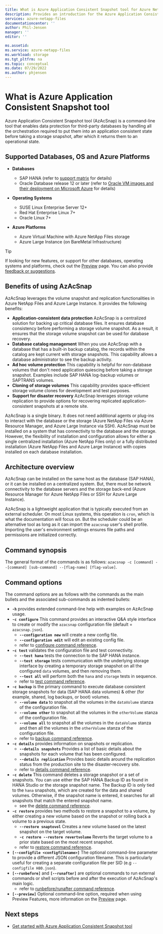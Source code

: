 ```yaml
---
title: What is Azure Application Consistent Snapshot tool for Azure NetApp Files | Microsoft Docs
description: Provides an introduction for the Azure Application Consistent Snapshot tool that you can use with Azure NetApp Files. 
services: azure-netapp-files
documentationcenter: ''
author: Phil-Jensen
manager: ''
editor: ''

ms.assetid:
ms.service: azure-netapp-files
ms.workload: storage
ms.tgt_pltfrm: na
ms.topic: conceptual
ms.date: 07/29/2022
ms.author: phjensen
---
```


# What is Azure Application Consistent Snapshot tool

Azure Application Consistent Snapshot tool (AzAcSnap) is a command-line tool that enables data protection for third-party databases by handling all the orchestration required to put them into an application consistent state before taking a storage snapshot, after which it returns them to an operational state.

## Supported Databases, OS and Azure Platforms

- **Databases**
  - SAP HANA (refer to [support matrix](azacsnap-get-started.md#snapshot-support-matrix-from-sap) for details)
  - Oracle Database release 12 or later (refer to [Oracle VM images and their deployment on Microsoft Azure](../virtual-machines/workloads/oracle/oracle-vm-solutions.md) for details)

- **Operating Systems**
  - SUSE Linux Enterprise Server 12+
  - Red Hat Enterprise Linux 7+
  - Oracle Linux 7+

- **Azure Platforms**
  - Azure Virtual Machine with Azure NetApp Files storage
  - Azure Large Instance (on BareMetal Infrastructure)

> [!TIP]
> If looking for new features, or support for other databases, operating systems and platforms, check out the [Preview](azacsnap-preview.md) page.  You can also provide [feedback or suggestions](https://aka.ms/azacsnap-feedback).

## Benefits of using AzAcSnap

AzAcSnap leverages the volume snapshot and replication functionalities in Azure NetApp Files and Azure Large Instance.  It provides the following benefits:

- **Application-consistent data protection**
    AzAcSnap is a centralized solution for backing up critical database files. It ensures database consistency before performing a storage volume snapshot. As a result, it ensures that the storage volume snapshot can be used for database recovery.
- **Database catalog management**
    When you use AzAcSnap with a database that has a built-in backup catalog, the records within the catalog are kept current with storage snapshots.  This capability allows a database administrator to see the backup activity.
- **Ad hoc volume protection**
    This capability is helpful for non-database volumes that don't need application quiescing before taking a storage snapshot.  Examples include SAP HANA log-backup volumes or SAPTRANS volumes.
- **Cloning of storage volumes**
    This capability provides space-efficient storage volume clones for development and test purposes.
- **Support for disaster recovery**
    AzAcSnap leverages storage volume replication to provide options for recovering replicated application-consistent snapshots at a remote site.

AzAcSnap is a single binary.  It does not need additional agents or plug-ins to interact with the database or the storage (Azure NetApp Files via Azure Resource Manager, and Azure Large Instance via SSH).  AzAcSnap must be installed on a system that has connectivity to the database and the storage.  However, the flexibility of installation and configuration allows for either a single centralized installation (Azure NetApp Files only) or a fully distributed installation (Azure NetApp Files and Azure Large Instance) with copies installed on each database installation.

## Architecture overview

AzAcSnap can be installed on the same host as the database (SAP HANA), or it can be installed on a centralized system.  But, there must be network connectivity to the database servers and the storage back-end (Azure Resource Manager for Azure NetApp Files or SSH for Azure Large Instance).

AzAcSnap is a lightweight application that is typically executed from an external scheduler.  On most Linux systems, this operation is `cron`, which is what the documentation will focus on.  But the scheduler could be an alternative tool as long as it can import the `azacsnap` user's shell profile.  Importing the user's environment settings ensures file paths and permissions are initialized correctly.

## Command synopsis

The general format of the commands is as follows:
`azacsnap -c [command] --[command] [sub-command] --[flag-name] [flag-value]`.

## Command options

The command options are as follows with the commands as the main bullets and the associated sub-commands as indented bullets:

- **`-h`** provides extended command-line help with examples on AzAcSnap usage.
- **`-c configure`** This command provides an interactive Q&A style interface to create or modify the `azacsnap` configuration file (default = `azacsnap.json`).
  - **`--configuration new`** will create a new config file.
  - **`--configuration edit`** will edit an existing config file.
  - refer to [configure command reference](azacsnap-cmd-ref-configure.md).
- **`-c test`** validates the configuration file and test connectivity.
  - **`--test hana`**  tests the connection to the SAP HANA instance.
  - **`--test storage`** tests communication with the underlying storage interface by creating a temporary storage snapshot on all the configured `data` volumes, and then removing them.
  - **`--test all`** will perform both the `hana` and `storage` tests in sequence.
  - refer to [test command reference](azacsnap-cmd-ref-test.md).
- **`-c backup`** is the primary command to execute database consistent storage snapshots for data (SAP HANA data volumes) & other (for example, shared, log backups, or boot) volumes.
  - **`--volume data`** to snapshot all the volumes in the `dataVolume` stanza of the configuration file.
  - **`--volume other`** to snapshot all the volumes in the `otherVolume` stanza of the configuration file.
  - **`--volume all`** to snapshot all the volumes in the `dataVolume` stanza and then all the volumes in the `otherVolume` stanza of the configuration 
    file.  
  - refer to [backup command reference](azacsnap-cmd-ref-backup.md).
- **`-c details`** provides information on snapshots or replication.
  - **`--details snapshots`** Provides a list of basic details about the snapshots for each volume that has been configured.
  - **`--details replication`** Provides basic details around the replication status from the production site to the disaster-recovery site.
  - refer to [details command reference](azacsnap-cmd-ref-details.md).
- **`-c delete`** This command deletes a storage snapshot or a set of snapshots. You can use either the SAP HANA Backup ID as found in HANA Studio or the storage snapshot name. The Backup ID is only tied to the `hana` snapshots, which are created for the data and shared volumes. Otherwise, if the snapshot name is entered, it searches for all snapshots that match the entered snapshot name.
  - see the [delete command reference](azacsnap-cmd-ref-delete.md).
- **`-c restore`** provides two methods to restore a snapshot to a volume, by either creating a new volume based on the snapshot or rolling back a volume to a previous state.
  - **`--restore snaptovol`** Creates a new volume based on the latest snapshot on the target volume.
  - **`-c restore --restore revertvolume`** Reverts the target volume to a prior state based on the most recent snapshot.
  - refer to [restore command reference](azacsnap-cmd-ref-restore.md).
- **`[--configfile <configfilename>]`** The optional  command-line parameter to provide a different JSON configuration filename.  This is particularly useful for creating a separate configuration file per SID (e.g `--configfile H80.json`).
- **`[--runbefore]`** and **`[--runafter]`** are optional commands to run external commands or shell scripts before and after the execution of AzAcSnap's main logic.
  - refer to [runbefore/runafter command reference](azacsnap-cmd-ref-runbefore-runafter.md).
- **`[--preview]`** Optional command-line option, required when using Preview Features, more information on the [Preview](azacsnap-preview.md) page.

## Next steps

- [Get started with Azure Application Consistent Snapshot tool](azacsnap-get-started.md)
